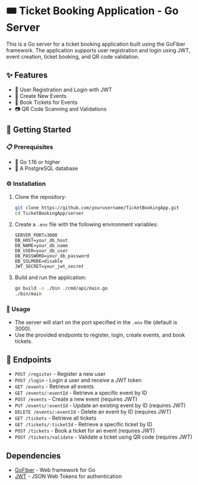 # 🎟️ Ticket Booking Application - Go Server

This is a Go server for a ticket booking application built using the GoFiber framework. The application supports user registration and login using JWT, event creation, ticket booking, and QR code validation.

## ✨ Features

- 📝 User Registration and Login with JWT
- 🎉 Create New Events
- 🎫 Book Tickets for Events
- 📷 QR Code Scanning and Validations

## 🚀 Getting Started

### 📋 Prerequisites

- 🐹 Go 1.16 or higher
- 🐘 A PostgreSQL database

### ⚙️ Installation

1. Clone the repository:
    ```sh
    git clone https://github.com/yourusername/TicketBookingApp.git
    cd TicketBookingApp/server
    ```

2. Create a `.env` file with the following environment variables:
    ```env
    SERVER_PORT=3000
    DB_HOST=your_db_host
    DB_NAME=your_db_name
    DB_USER=your_db_user
    DB_PASSWORD=your_db_password
    DB_SSLMODE=disable
    JWT_SECRET=your_jwt_secret
    ```

3. Build and run the application:
    ```sh
    go build -o ./bin ./cmd/api/main.go
    ./bin/main
    ```

### 📖 Usage

- The server will start on the port specified in the `.env` file (default is 3000).
- Use the provided endpoints to register, login, create events, and book tickets.

## 🔗 Endpoints

- `POST /register` - Register a new user
- `POST /login` - Login a user and receive a JWT token
- `GET /events` - Retrieve all events
- `GET /events/:eventId` - Retrieve a specific event by ID
- `POST /events` - Create a new event (requires JWT)
- `PUT /events/:eventId` - Update an existing event by ID (requires JWT)
- `DELETE /events/:eventId` - Delete an event by ID (requires JWT)
- `GET /tickets` - Retrieve all tickets
- `GET /tickets/:ticketId` - Retrieve a specific ticket by ID
- `POST /tickets` - Book a ticket for an event (requires JWT)
- `POST /tickets/validate` - Validate a ticket using QR code (requires JWT)

## Dependencies

- [GoFiber](https://gofiber.io/) - Web framework for Go
- [JWT](https://jwt.io/) - JSON Web Tokens for authentication
